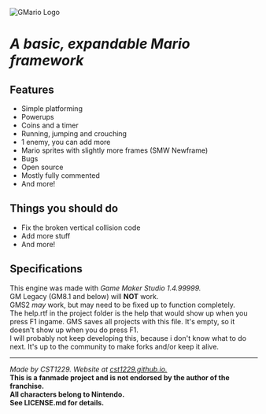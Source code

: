 ![GMario Logo](https://i.ibb.co/pn4gMcF/gmarioplain-big-m-solata.png)
# _**A basic, expandable Mario framework**_ #

## Features ##

* Simple platforming
* Powerups
* Coins and a timer
* Running, jumping and crouching
* 1 enemy, you can add more
* Mario sprites with slightly more frames (SMW Newframe)
* Bugs
* Open source
* Mostly fully commented
* And more!

## Things you should do ##

* Fix the broken vertical collision code
* Add more stuff
* And more!

## Specifications ##

This engine was made with _Game Maker Studio 1.4.99999._  
GM Legacy (GM8.1 and below) will **NOT** work.  
GMS2 _may_ work, but may need to be fixed up to function completely.  
The help.rtf in the project folder is the help that would show up when you press F1 ingame. GMS saves all projects with this file. It's empty, so it doesn't show up when you do press F1.  
I will probably not keep developing this, because i don't know what to do next. It's up to the community to make forks and/or keep it alive.

-----

_Made by CST1229. Website at [cst1229.github.io.](https://cst1229.github.io)_  
**This is a fanmade project and is not endorsed by the author of the franchise.**  
**All characters belong to Nintendo.**  
**See LICENSE.md for details.**  


